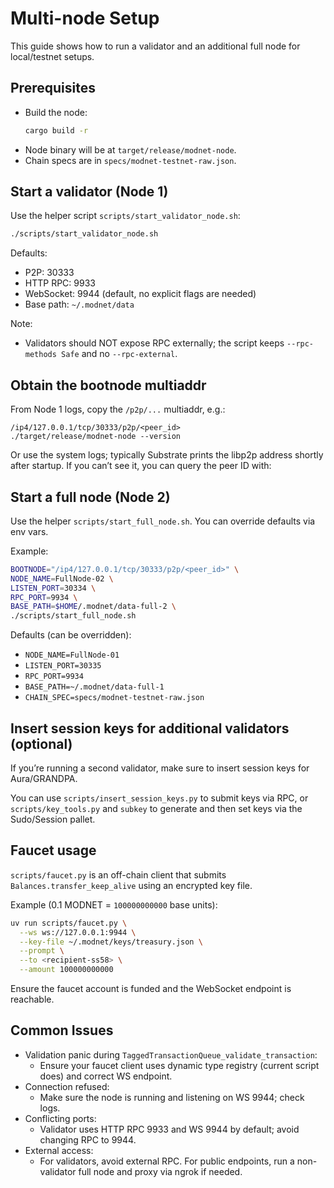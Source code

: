 # Multi-node Setup

This guide shows how to run a validator and an additional full node for local/testnet setups.

## Prerequisites

- Build the node:
  ```bash
  cargo build -r
  ```
- Node binary will be at `target/release/modnet-node`.
- Chain specs are in `specs/modnet-testnet-raw.json`.

## Start a validator (Node 1)

Use the helper script `scripts/start_validator_node.sh`:

```bash
./scripts/start_validator_node.sh
```

Defaults:
- P2P: 30333
- HTTP RPC: 9933
- WebSocket: 9944 (default, no explicit flags are needed)
- Base path: `~/.modnet/data`

Note:
- Validators should NOT expose RPC externally; the script keeps `--rpc-methods Safe` and no `--rpc-external`.

## Obtain the bootnode multiaddr

From Node 1 logs, copy the `/p2p/...` multiaddr, e.g.:

```
/ip4/127.0.0.1/tcp/30333/p2p/<peer_id>
./target/release/modnet-node --version
```

Or use the system logs; typically Substrate prints the libp2p address shortly after startup. If you can’t see it, you can query the peer ID with:

## Start a full node (Node 2)

Use the helper `scripts/start_full_node.sh`. You can override defaults via env vars.

Example:
```bash
BOOTNODE="/ip4/127.0.0.1/tcp/30333/p2p/<peer_id>" \
NODE_NAME=FullNode-02 \
LISTEN_PORT=30334 \
RPC_PORT=9934 \
BASE_PATH=$HOME/.modnet/data-full-2 \
./scripts/start_full_node.sh
```

Defaults (can be overridden):
- `NODE_NAME=FullNode-01`
- `LISTEN_PORT=30335`
- `RPC_PORT=9934`
- `BASE_PATH=~/.modnet/data-full-1`
- `CHAIN_SPEC=specs/modnet-testnet-raw.json`

## Insert session keys for additional validators (optional)

If you’re running a second validator, make sure to insert session keys for Aura/GRANDPA.

You can use `scripts/insert_session_keys.py` to submit keys via RPC, or `scripts/key_tools.py` and `subkey` to generate and then set keys via the Sudo/Session pallet.

## Faucet usage

`scripts/faucet.py` is an off-chain client that submits `Balances.transfer_keep_alive` using an encrypted key file.

Example (0.1 MODNET = `100000000000` base units):
```bash
uv run scripts/faucet.py \
  --ws ws://127.0.0.1:9944 \
  --key-file ~/.modnet/keys/treasury.json \
  --prompt \
  --to <recipient-ss58> \
  --amount 100000000000
```

Ensure the faucet account is funded and the WebSocket endpoint is reachable.

## Common Issues

- Validation panic during `TaggedTransactionQueue_validate_transaction`:
  - Ensure your faucet client uses dynamic type registry (current script does) and correct WS endpoint.
- Connection refused:
  - Make sure the node is running and listening on WS 9944; check logs.
- Conflicting ports:
  - Validator uses HTTP RPC 9933 and WS 9944 by default; avoid changing RPC to 9944.
- External access:
  - For validators, avoid external RPC. For public endpoints, run a non-validator full node and proxy via ngrok if needed.
